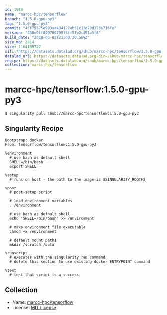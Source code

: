 ```yaml
---
id: 1918
name: "marcc-hpc/tensorflow"
branch: "1.5.0-gpu-py3"
tag: "1.5.0-gpu-py3"
commit: "45f75375a983aa494122ab51c12e70d123e716fe"
version: "430e0ff84070079973ff57e2c851a5f8"
build_date: "2018-03-02T21:00:30.586Z"
size_mb: 2814
size: 1164189727
sif: "https://datasets.datalad.org/shub/marcc-hpc/tensorflow/1.5.0-gpu-py3/2018-03-02-45f75375-430e0ff8/430e0ff84070079973ff57e2c851a5f8.simg"
datalad_url: https://datasets.datalad.org?dir=/shub/marcc-hpc/tensorflow/1.5.0-gpu-py3/2018-03-02-45f75375-430e0ff8/
recipe: https://datasets.datalad.org/shub/marcc-hpc/tensorflow/1.5.0-gpu-py3/2018-03-02-45f75375-430e0ff8/Singularity
collection: marcc-hpc/tensorflow
---
```


# marcc-hpc/tensorflow:1.5.0-gpu-py3

```bash
$ singularity pull shub://marcc-hpc/tensorflow:1.5.0-gpu-py3
```

## Singularity Recipe

```singularity
Bootstrap: docker
From: tensorflow/tensorflow:1.5.0-gpu-py3

%environment
  # use bash as default shell
  SHELL=/bin/bash
  export SHELL

%setup
  # runs on host - the path to the image is $SINGULARITY_ROOTFS

%post
  # post-setup script

  # load environment variables
  . /environment

  # use bash as default shell
  echo 'SHELL=/bin/bash' >> /environment

  # make environment file executable
  chmod +x /environment

  # default mount paths
  mkdir /scratch /data 

%runscript
  # executes with the singularity run command
  # delete this section to use existing docker ENTRYPOINT command

%test
  # test that script is a success
```

## Collection

 - Name: [marcc-hpc/tensorflow](https://github.com/marcc-hpc/tensorflow)
 - License: [MIT License](https://api.github.com/licenses/mit)

